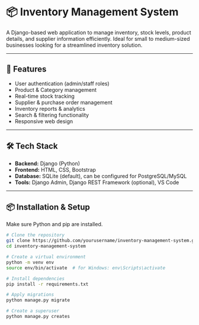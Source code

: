 # 📦 Inventory Management System

A Django-based web application to manage inventory, stock levels, product details, and supplier information efficiently. Ideal for small to medium-sized businesses looking for a streamlined inventory solution.

---

## 🚀 Features

- User authentication (admin/staff roles)
- Product & Category management
- Real-time stock tracking
- Supplier & purchase order management
- Inventory reports & analytics
- Search & filtering functionality
- Responsive web design

---

## 🛠️ Tech Stack

- **Backend:** Django (Python)
- **Frontend:** HTML, CSS, Bootstrap
- **Database:** SQLite (default), can be configured for PostgreSQL/MySQL
- **Tools:** Django Admin, Django REST Framework (optional), VS Code

---

## 📦 Installation & Setup

Make sure Python and pip are installed.

```bash
# Clone the repository
git clone https://github.com/yourusername/inventory-management-system.git
cd inventory-management-system

# Create a virtual environment
python -m venv env
source env/bin/activate  # for Windows: env\Scripts\activate

# Install dependencies
pip install -r requirements.txt

# Apply migrations
python manage.py migrate

# Create a superuser
python manage.py creates
